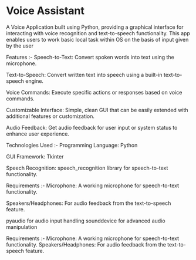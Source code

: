 # Voice Assistant

A Voice Application built using Python, providing a graphical interface for interacting with voice recognition and text-to-speech functionality. This app enables users to work basic local task within OS on the basis of input given by the user

Features :- 
Speech-to-Text: Convert spoken words into text using the microphone.

Text-to-Speech: Convert written text into speech using a built-in text-to-speech engine.

Voice Commands: Execute specific actions or responses based on voice commands.

Customizable Interface: Simple, clean GUI that can be easily extended with additional features or customization.

Audio Feedback: Get audio feedback for user input or system status to enhance user experience.

Technologies Used :- 
Programming Language: Python

GUI Framework: Tkinter

Speech Recognition: speech_recognition library for speech-to-text functionality.

Requirements :- 
Microphone: A working microphone for speech-to-text functionality.

Speakers/Headphones: For audio feedback from the text-to-speech feature.


pyaudio for audio input handling
sounddevice for advanced audio manipulation

Requirements :- 
Microphone: A working microphone for speech-to-text functionality.
Speakers/Headphones: For audio feedback from the text-to-speech feature.
